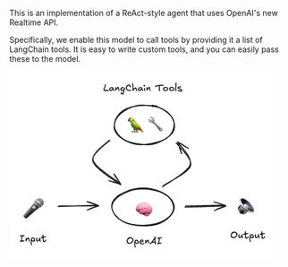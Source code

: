 This is an implementation of a ReAct-style agent that uses OpenAI's new Realtime API.

Specifically, we enable this model to call tools by providing it a list of LangChain tools. It is easy to write custom tools, and you can easily pass these to the model.

![alt text](image.png)
